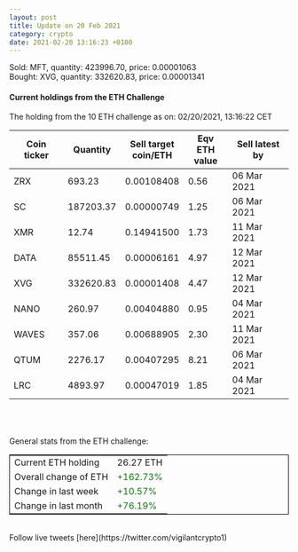 ```yaml
---
layout: post
title: Update on 20 Feb 2021
category: crypto
date: 2021-02-20 13:16:23 +0100
---
```

<!-- Global site tag (gtag.js) - Google Analytics -->
<script async src="https://www.googletagmanager.com/gtag/js?id=UA-103831149-5"></script>
<script>
  window.dataLayer = window.dataLayer || [];
  function gtag(){dataLayer.push(arguments);}
  gtag('js', new Date());

  gtag('config', 'UA-103831149-5');
</script>
Sold: MFT, quantity:    423996.70, price:   0.00001063<br>Bought: XVG, quantity:    332620.83, price:   0.00001341<br>

#### Current holdings from the ETH Challenge

The holding from the 10 ETH challenge as on: 02/20/2021, 13:16:22 CET

|Coin ticker|Quantity|Sell target<br>coin/ETH|Eqv ETH<br>value|Sell latest by|
|-----------|--------|-----------|-----------|--------------|
ZRX|693.23|  0.00108408|0.56|06 Mar 2021|
SC|187203.37|  0.00000749|1.25|06 Mar 2021|
XMR|12.74|  0.14941500|1.73|11 Mar 2021|
DATA|85511.45|  0.00006161|4.97|12 Mar 2021|
XVG|332620.83|  0.00001408|4.47|12 Mar 2021|
NANO|260.97|  0.00404880|0.95|04 Mar 2021|
WAVES|357.06|  0.00688905|2.30|11 Mar 2021|
QTUM|2276.17|  0.00407295|8.21|06 Mar 2021|
LRC|4893.97|  0.00047019|1.85|04 Mar 2021|

<br>
<br>
<br>
General stats from the ETH challenge:

<table style="border:1px solid black;margin-left:auto;margin-right:auto;">
	<tbody>
	<tr>
		<td>Current ETH holding</td>
		<td>     26.27 ETH</td>
	</tr>
	<tr>
		<td>Overall change of ETH</td>
		<td><font color="green">+162.73%</font></td>
	</tr>
	<tr>
		<td>Change in last week</td>
		<td><font color="green">+10.57%</font></td>
	</tr>
	<tr>
		<td>Change in last month</td>
		<td><font color="green">+76.19%</font></td>
	</tr>
	</tbody>
</table>

<br>
Follow live tweets [here](https://twitter.com/vigilantcrypto1)
<br>
<br>